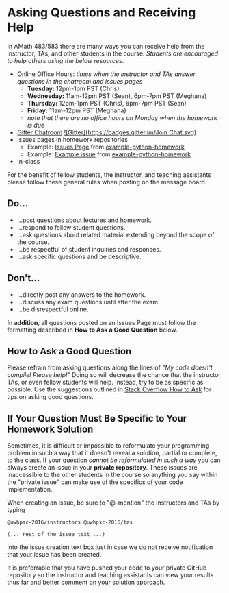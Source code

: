 # Asking Questions and Receiving Help 

In AMath 483/583 there are many ways you can receive help from the instructor, TAs, and other students in the course. *Students are encouraged to help others using the below resources*.

* Online Office Hours: *times when the instructor and TAs answer questions in the chatroom and issues pages*
  * **Tuesday:** 12pm-1pm PST (Chris)
  * **Wednesday:** 11am-12pm PST (Sean), 6pm-7pm PST (Meghana)
  * **Thursday:** 12pm-1pm PST (Chris), 6pm-7pm PST (Sean)
  * **Friday:** 11am-12pm PST (Meghana)
  * *note that there are no office hours on Monday when the homework is due*
* [Gitter Chatroom](https://gitter.im/uwhpsc-2016/uwhpsc-2016?utm_source=share-link&utm_medium=link&utm_campaign=share-link) [![Gitter](https://badges.gitter.im/Join Chat.svg)](https://gitter.im/uwhpsc-2016/uwhpsc-2016?utm_source=share-link&utm_medium=link&utm_campaign=share-link)
* Issues pages in homework repositories
  * Example: [Issues Page](https://github.com/uwhpsc-2016/example-python-homework/issues) from [example-python-homework](https://github.com/uwhpsc-2016/example-python-homework)
  * Example: [Example issue](https://github.com/uwhpsc-2016/example-python-homework/issues/1) from [example-python-homework](https://github.com/uwhpsc-2016/example-python-homework)
* In-class

For the benefit of fellow students, the instructor, and teaching assistants please follow these general rules when posting on the message board.
 
## Do...
* ...post questions about lectures and homework.
* ...respond to fellow student questions.
* ...ask questions about related material extending beyond the scope of the course.
* ...be respectful of student inquiries and responses.
* ...ask specific questions and be descriptive.
 
## Don't...
* ...directly post any answers to the homework.
* ...discuss any exam questions until after the exam.
* ...be disrespectful online.

**In addition**, all questions posted on an Issues Page must follow the formatting described in **How to Ask a Good Question** below.

## How to Ask a Good Question

Please refrain from asking questions along the lines of *"My code doesn't compile! Please help!"* Doing so will decrease the chance that the instructor, TAs, or even fellow students will help. Instead, try to be as specific as possible. Use the suggestions outlined in [Stack Overflow How to Ask](http://stackoverflow.com/questions/ask/advice?) for tips on asking good questions.

## If Your Question Must Be Specific to Your Homework Solution

Sometimes, it is difficult or impossible to reformulate your programming problem in such a way that it doesn't reveal a solution, partial or complete, to the class. If your question *cannot be reformulated in such a way* you can always create an issue in your **private repository**. These issues are inaccessible to the other students in the course so anything you say within the "private issue" can make use of the specifics of your code implementation.

When creating an issue, be sure to "@-mention" the instructors and TAs by typing

```
@uwhpsc-2016/instructors @uwhpsc-2016/tas

(... rest of the issue text ...)
```

into the issue creation text box just in case we do not receive notification that your issue has been created.

It is preferrable that you have pushed your code to your private GitHub repository so the instructor and teaching assistants can view your results thus far and better comment on your solution approach.
